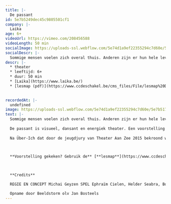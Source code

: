 ```yaml
---
title: |-
  De passant
id: 5e7b5249dec45c9805501cf1
company: |-
  Laika
age: 6+
videoUrl: https://vimeo.com/208456588
videoLength: 50 min
socialImage: https://uploads-ssl.webflow.com/5e74d1a9ef22355294c7d60e/5e7b5179eccc9dffc294d93a_Laike_DePassant.jpg
socialDescr: |-
  Sommige mensen voelen zich overal thuis. Anderen zijn er hun hele leven naar op zoek, zwervend van hot naar her, vol verlangen naar een plek om te blijven en eindelijk thuis te komen. Maar wat is dat eigenlijk, thuis?De passant is visueel, dansant en energiek theater. Een voorstelling als een partituur, bestaande uit losse noten die zich gaandeweg op elkaar afstemmen en aan het eind muziek worden.Na Über-Ich dat door de jeugdjury van Theater Aan Zee 2015 bekroond werd met de Mu-zee-um-prijs gaat regisseur Michai Geyzen opnieuw aan de slag met dezelfde acteurs, omdat ze samen een steengoede ploeg zijn.
descr: |-
  * theater
  * leeftijd: 6+
  * duur: 50 min
  * ‍[Laika](https://www.laika.be/)
  * [lesmap (pdf)](https://www.ccdeschakel.be/cms_files/File/lesmap%20De%20passant.pdf)

  ‍
recordedAt: |-
  undefined
image: https://uploads-ssl.webflow.com/5e74d1a9ef22355294c7d60e/5e7b5179eccc9dffc294d93a_Laike_DePassant.jpg
text: |-
  Sommige mensen voelen zich overal thuis. Anderen zijn er hun hele leven naar op zoek, zwervend van hot naar her, vol verlangen naar een plek om te blijven en eindelijk thuis te komen. Maar wat is dat eigenlijk, thuis?
  
  De passant is visueel, dansant en energiek theater. Een voorstelling als een partituur, bestaande uit losse noten die zich gaandeweg op elkaar afstemmen en aan het eind muziek worden.
  
  Na Über-Ich dat door de jeugdjury van Theater Aan Zee 2015 bekroond werd met de Mu-zee-um-prijs gaat regisseur Michai Geyzen opnieuw aan de slag met dezelfde acteurs, omdat ze samen een steengoede ploeg zijn.

  ‍

  **Voorstelling gekeken? Gebruik de** [**lesmap**](https://www.ccdeschakel.be/cms_files/File/lesmap%20De%20passant.pdf) **voor nog meer plezier.**

  ‍

  **Credits**

  REGIE EN CONCEPT Michai Geyzen SPEL Ephraïm Cielen, Helder Seabra, Boris VanSeveren, Robbert Vervloet MUZIEK Ephraïm Cielen KOSTUUMS Vick Verachtert DECOR Stef Stessel LICHT Pieter Smet DRAMATURGIE Mieke Versyp TECHNIEK Thomas Stevens, Rik Van Gysegem

  Opname door Beeldstorm olv Jan Bosteels
---
```


